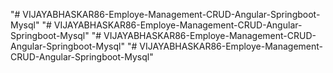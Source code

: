 "# VIJAYABHASKAR86-Employe-Management-CRUD-Angular-Springboot-Mysql" 
"# VIJAYABHASKAR86-Employe-Management-CRUD-Angular-Springboot-Mysql" 
"# VIJAYABHASKAR86-Employe-Management-CRUD-Angular-Springboot-Mysql" 
"# VIJAYABHASKAR86-Employe-Management-CRUD-Angular-Springboot-Mysql" 
